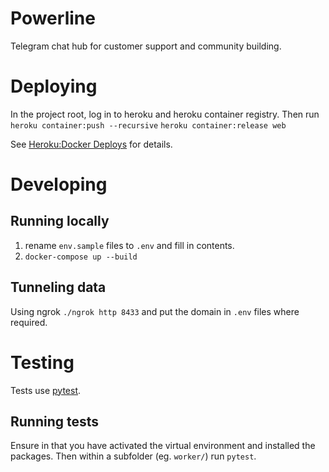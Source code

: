 # Powerline
Telegram chat hub for customer support and community building.


# Deploying
In the project root, log in to heroku and heroku container registry. Then run
`heroku container:push --recursive`
`heroku container:release web`

See [Heroku:Docker Deploys](https://devcenter.heroku.com/articles/container-registry-and-runtime) for details.

# Developing
## Running locally
1. rename `env.sample` files to `.env` and fill in contents.
2. `docker-compose up --build`

## Tunneling data
Using ngrok `./ngrok http 8433` and put the domain in `.env` files where required.

# Testing
Tests use [pytest](https://docs.pytest.org/en/latest/contents.html).

## Running tests
Ensure in that you have activated the virtual environment and installed the packages. Then within a subfolder (eg. `worker/`) run `pytest`.
